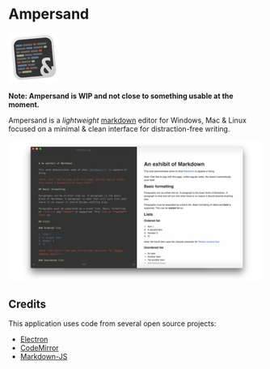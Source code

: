 # Ampersand

![ampersand logo](media/logo.png)

__Note: Ampersand is WIP and not close to something usable at the moment.__

Ampersand is a _lightweight_ [markdown](https://daringfireball.net/projects/markdown/) editor for Windows, Mac & Linux focused on a minimal & clean interface for distraction-free writing.

![ampersand screenshot](media/screenshot.png)

## Credits

This application uses code from several open source projects:

* [Electron](http://electron.atom.io/)
* [CodeMirror](http://codemirror.net/)
* [Markdown-JS](https://github.com/evilstreak/markdown-js)
    